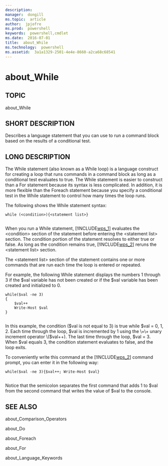 ```yaml
---
description:  
manager:  dongill
ms.topic:  article
author:  jpjofre
ms.prod:  powershell
keywords:  powershell,cmdlet
ms.date:  2016-07-01
title:  about_While
ms.technology:  powershell
ms.assetid:  3a1a1329-2501-4e4e-8660-a2ca68c68541
---
```


# about_While
## TOPIC  
 about\_While  
  
## SHORT DESCRIPTION  
 Describes a language statement that you can use to run a command block based on the results of a conditional test.  
  
## LONG DESCRIPTION  
 The While statement \(also known as a While loop\) is a language construct for creating a loop that runs commands in a command block as long as a conditional test evaluates to true. The While statement is easier to construct than a For statement because its syntax is less complicated. In addition, it is more flexible than the Foreach statement because you specify a conditional test in the While statement to control how many times the loop runs.  
  
 The following shows the While statement syntax:  
  
```  
while (<condition>){<statement list>}  
  
```  
  
 When you run a While statement, [!INCLUDE[wps_1]()] evaluates the \<condition\> section of the statement before entering the \<statement list\> section. The condition portion of the statement resolves to either true or false. As long as the condition remains true, [!INCLUDE[wps_2]()] reruns the \<statement list\> section.  
  
 The \<statement list\> section of the statement contains one or more commands that are run each time the loop is entered or repeated.  
  
 For example, the following While statement displays the numbers 1 through 3 if the $val variable has not been created or if the $val variable has been created and initialized to 0.  
  
```  
while($val -ne 3)  
{  
    $val++  
    Write-Host $val  
}  
  
```  
  
 In this example, the condition \($val is not equal to 3\) is true while $val \= 0, 1, 2. Each time through the loop, $val is incremented by 1 using the \+\+ unary increment operator \($val\+\+\). The last time through the loop, $val \= 3. When $val equals 3, the condition statement evaluates to false, and the loop exits.  
  
 To conveniently write this command at the [!INCLUDE[wps_2]()] command prompt, you can enter it in the following way:  
  
```  
while($val -ne 3){$val++; Write-Host $val}  
  
```  
  
 Notice that the semicolon separates the first command that adds 1 to $val from the second command that writes the value of $val to the console.  
  
## SEE ALSO  
 about\_Comparison\_Operators  
  
 about\_Do  
  
 about\_Foreach  
  
 about\_For  
  
 about\_Language\_Keywords

